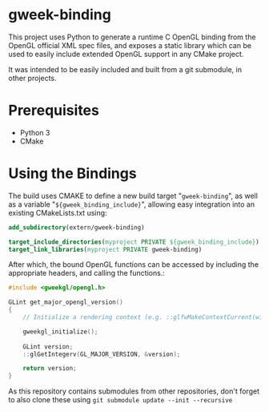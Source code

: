 # gweek-binding
This project uses Python to generate a runtime C OpenGL binding from the OpenGL official XML spec files, and exposes a static library which can be used to easily include extended OpenGL support in any CMake project.

It was intended to be easily included and built from a git submodule, in other projects.

# Prerequisites
- Python 3
- CMake

# Using the Bindings
The build uses CMAKE to define a new build target "`gweek-binding`", as well as a variable "`${gweek_binding_include}`", allowing easy integration into an existing CMakeLists.txt using:

```cmake
add_subdirectory(extern/gweek-binding)

target_include_directories(myproject PRIVATE ${gweek_binding_include})
target_link_libraries(myproject PRIVATE gweek-binding)
```

After which, the bound OpenGL functions can be accessed by including the appropriate headers, and calling the functions.:

```c
#include <gweekgl/opengl.h>

GLint get_major_opengl_version()
{
	// Initialize a rendering context (e.g. ::glfwMakeContextCurrent(window)), then call:

    gweekgl_initialize();
    
    GLint version;
	::glGetIntegerv(GL_MAJOR_VERSION, &version);

    return version;
}
```

As this repository contains submodules from other repositories, don't forget to also clone these using `git submodule update --init --recursive`

